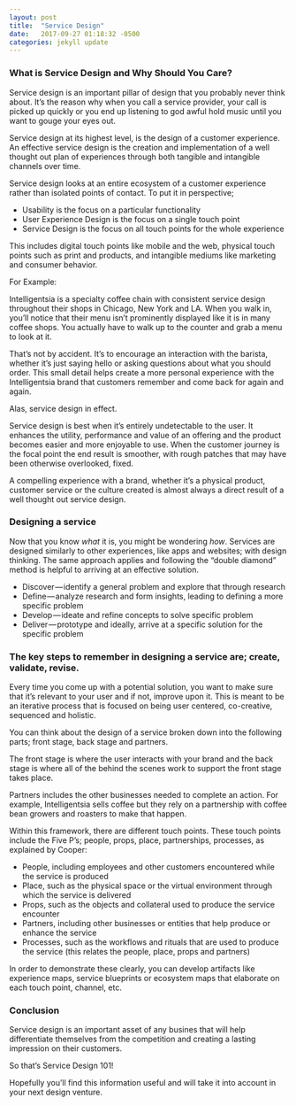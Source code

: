 ```yaml
---
layout: post
title:  "Service Design"
date:   2017-09-27 01:18:32 -0500
categories: jekyll update
---
```


<h3>What is Service Design and Why Should You Care?</h3>

<p>Service design is an important pillar of design that you probably never think about. It’s the reason why when you call a service provider, your call is picked up quickly or you end up listening to god awful hold music until you want to gouge your eyes out.</p>

<p>Service design at its highest level, is the <span class="bold">design of a customer experience</span>. An effective service design is the creation and implementation of a well thought out plan of experiences through both tangible and intangible channels over time.</p>

<p>Service design looks at an entire ecosystem of a customer experience rather than isolated points of contact. To put it in perspective;</p>

<ul>
  <li><span class="bold">Usability</span> is the focus on a particular functionality</li>

  <li><span class="bold">User Experience Design</span> is the focus on a single touch point</li>

  <li><span class="bold">Service Design</span> is the focus on all touch points for the whole experience</li>
</ul>

<p>This includes digital touch points like mobile and the web, physical touch points such as print and products, and intangible mediums like marketing and consumer behavior.</p>

<span class="bold">For Example:</span>

<p>Intelligentsia is a specialty coffee chain with consistent service design throughout their shops in Chicago, New York and LA. When you walk in, you’ll notice that their menu isn’t prominently displayed like it is in many coffee shops. You actually have to walk up to the counter and grab a menu to look at it.</p>

<p>That’s not by accident. It’s to encourage an interaction with the barista, whether it’s just saying hello or asking questions about what you should order. This small detail helps create a more personal experience with the Intelligentsia brand that customers remember and come back for again and again.</p>

<p>Alas, service design in effect.<p>

<p>Service design is best when it’s entirely undetectable to the user. It enhances the utility, performance and value of an offering and the product becomes easier and more enjoyable to use. When the customer journey is the focal point the end result is smoother, with rough patches that may have been otherwise overlooked, fixed.</p>

<p>A compelling experience with a brand, whether it’s a physical product, customer service or the culture created is almost always a direct result of a well thought out service design.</p>

<h3>Designing a service</h3>

<p>Now that you know <i>what</i> it is, you might be wondering <i>how</i>.
Services are designed similarly to other experiences, like apps and websites; with design thinking. The same approach applies and following the “double diamond” method is helpful to arriving at an effective solution.</p>

<ul>
  <li><span class="bold">Discover</span> — identify a general problem and explore that through research</li>
  <li><span class="bold">Define</span> — analyze research and form insights, leading to defining a more specific problem</li>
  <li><span class="bold">Develop</span> — ideate and refine concepts to solve specific problem</li>
  <li><span class="bold">Deliver</span> — prototype and ideally, arrive at a specific solution for the specific problem</li>
</ul>

<h3>The key steps to remember in designing a service are; create, validate, revise.</h3>

<p>Every time you come up with a potential solution, you want to make sure that it’s relevant to your user and if not, improve upon it. This is meant to be an iterative process that is focused on being user centered, co-creative, sequenced and holistic.</p>

<p>You can think about the design of a service broken down into the following parts; <span class="bold">front stage, back stage and partners.</span></p>

<p>The front stage is where the user interacts with your brand and the back stage is where all of the behind the scenes work to support the front stage takes place.</p>

<p>Partners includes the other businesses needed to complete an action. For example, Intelligentsia sells coffee but they rely on a partnership with coffee bean growers and roasters to make that happen.</p>

<p>Within this framework, there are different touch points. These touch points include the Five P’s; people, props, place, partnerships, processes, as explained by Cooper:</p>

<ul>
  <li><span class="bold">People,</span> including employees and other customers encountered while the service is produced</li>

  <li><span class="bold">Place,</span> such as the physical space or the virtual environment through which the service is delivered</li>

  <li><span class="bold">Props,</span> such as the objects and collateral used to produce the service encounter</li>

  <li><span class="bold">Partners,</span> including other businesses or entities that help produce or enhance the service</li>

  <li><span class="bold">Processes,</span> such as the workflows and rituals that are used to produce the service (this relates the people, place, props and partners)</li>
</ul>

<p>In order to demonstrate these clearly, you can develop artifacts like experience maps, service blueprints or ecosystem maps that elaborate on each touch point, channel, etc.</p>

<h3>Conclusion</h3>

<p>Service design is an important asset of any busines that will help differentiate themselves from the competition and creating a lasting impression on their customers.</p>

<p>So that’s Service Design 101!</p>

<p>Hopefully you’ll find this information useful and will take it into account in your next design venture.</p>
